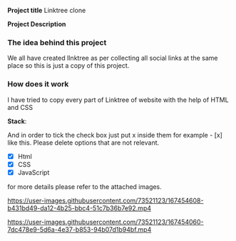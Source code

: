 **Project title**
Linktree clone

**Project Description**
### The idea behind this project
We all have created lInktree as per collecting all social links at the same place so this is just a copy of this project.

### How does it work
I have tried to copy every part of Linktree of website with the help of HTML and CSS

**Stack**:  

And in order to tick the check box just put x inside them for example - [x] like this. Please delete options that are not relevant.

- [x] Html
- [x] CSS
- [x] JavaScript

for more details please refer to the attached images.


https://user-images.githubusercontent.com/73521123/167454608-b431bd49-da12-4b25-bbc4-51c7b36b7e92.mp4



https://user-images.githubusercontent.com/73521123/167454060-7dc478e9-5d6a-4e37-b853-94b07d1b94bf.mp4






